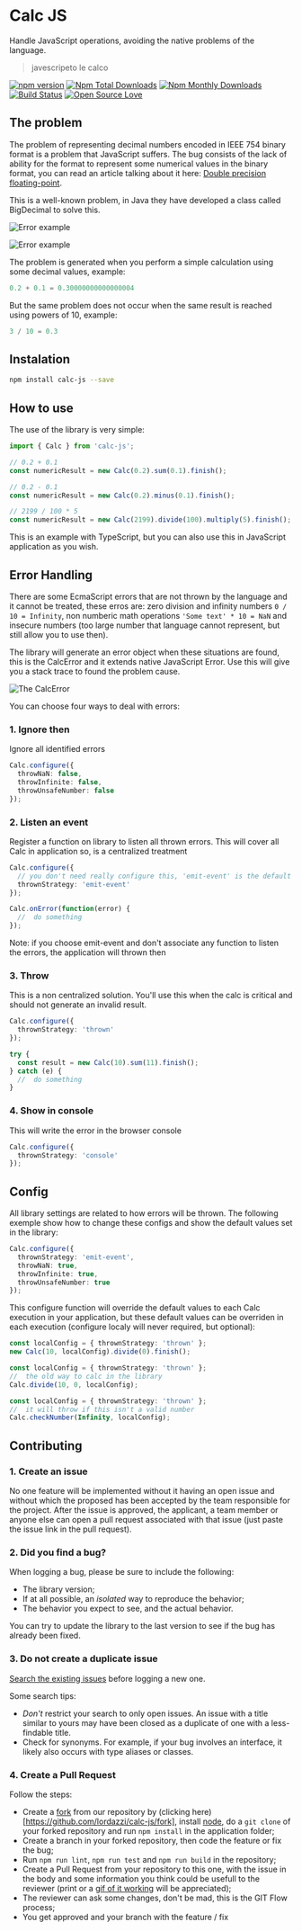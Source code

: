 # Calc JS
Handle JavaScript operations, avoiding the native problems of the language.
> javescripeto le calco

[![npm version](https://badge.fury.io/js/calc-js.svg)](https://badge.fury.io/js/calc-js)
[![Npm Total Downloads](https://img.shields.io/npm/dt/calc-js.svg)](https://github.com/lordazzi/calc-js)
[![Npm Monthly Downloads](https://img.shields.io/npm/dm/calc-js.svg)](https://github.com/lordazzi/calc-js)
[![Build Status](https://travis-ci.org/lordazzi/calc-js.svg?branch=master)](https://travis-ci.org/lordazzi/calc-js)
[![Open Source Love](https://badges.frapsoft.com/os/mit/mit.svg?v=102)](https://github.com/lordazzi/calc-js/blob/documentation/LICENSE)

## The problem
The problem of representing decimal numbers encoded in IEEE 754 binary format is a problem that JavaScript suffers.
The bug consists of the lack of ability for the format to represent some numerical values in the binary format, you can read an article talking about it here:  [Double precision floating-point](https://en.wikipedia.org/wiki/Double-precision_floating-point_format).

This is a well-known problem, in Java they have developed a class called BigDecimal to solve this.

![Error example](docs/problem.png)

![Error example](docs/problem2.png)

The problem is generated when you perform a simple calculation using some decimal values, example:
```javascript
0.2 + 0.1 = 0.30000000000000004
```

But the same problem does not occur when the same result is reached using powers of 10, example:
```javascript
3 / 10 = 0.3
```

## Instalation
```sh
npm install calc-js --save
```

## How to use
The use of the library is very simple:

```typescript
import { Calc } from 'calc-js';

// 0.2 + 0.1
const numericResult = new Calc(0.2).sum(0.1).finish();

// 0.2 - 0.1
const numericResult = new Calc(0.2).minus(0.1).finish();

// 2199 / 100 * 5
const numericResult = new Calc(2199).divide(100).multiply(5).finish();
```

This is an example with TypeScript, but you can also use this in JavaScript application as you wish.

## Error Handling
There are some EcmaScript errors that are not thrown by the language and it cannot be treated,
these erros are: zero division and infinity numbers `0 / 10 = Infinity`, non numberic math
operations `'Some text' * 10 = NaN` and insecure numbers (too large number that language cannot
represent, but still allow you to use then).

The library will generate an error object when these situations are found, this is the CalcError
and it extends native JavaScript Error. Use this will give you a stack trace to found the problem cause.

![The CalcError](docs/error-object.png)

You can choose four ways to deal with errors:

### 1. Ignore then
Ignore all identified errors
```typescript
Calc.configure({
  throwNaN: false,
  throwInfinite: false,
  throwUnsafeNumber: false
});
```

### 2. Listen an event
Register a function on library to listen all thrown errors. This will cover
all Calc in application so, is a centralized treatment

```typescript
Calc.configure({
  // you don't need really configure this, 'emit-event' is the default value
  thrownStrategy: 'emit-event'
});

Calc.onError(function(error) {
  //  do something
});
```
Note: if you choose emit-event and don't associate any function to listen the errors,
the application will thrown then

### 3. Throw
This is a non centralized solution. You'll use this when the calc is critical
and should not generate an invalid result.

```typescript
Calc.configure({
  thrownStrategy: 'thrown'
});

try {
  const result = new Calc(10).sum(11).finish();
} catch (e) {
  //  do something
}
```

### 4. Show in console
This will write the error in the browser console

```typescript
Calc.configure({
  thrownStrategy: 'console'
});
```

## Config
All library settings are related to how errors will be thrown. The following exemple show
how to change these configs and show the default values set in the library:

```typescript
Calc.configure({
  thrownStrategy: 'emit-event',
  throwNaN: true,
  throwInfinite: true,
  throwUnsafeNumber: true
});
```

This configure function will override the default values to each Calc execution
in your application, but these default values can be overriden in each execution
(configure localy will never required, but optional):

```typescript
const localConfig = { thrownStrategy: 'thrown' };
new Calc(10, localConfig).divide(0).finish();
```

```typescript
const localConfig = { thrownStrategy: 'thrown' };
//  the old way to calc in the library
Calc.divide(10, 0, localConfig);
```

```typescript
const localConfig = { thrownStrategy: 'thrown' };
//  it will throw if this isn't a valid number
Calc.checkNumber(Infinity, localConfig);
```

## Contributing

### 1. Create an issue
No one feature will be implemented without it having an open issue and without which the proposed has been accepted by the team responsible for the project. After the issue is approved, the applicant, a team member or anyone else can open a pull request associated with that issue (just paste the issue link in the pull request).

### 2. Did you find a bug?
When logging a bug, please be sure to include the following:
 * The library version;
 * If at all possible, an *isolated* way to reproduce the behavior;
 * The behavior you expect to see, and the actual behavior.

You can try to update the library to the last version to see if the bug has already been fixed.

### 3. Do not create a duplicate issue
[Search the existing issues](https://github.com/lordazzi/calc-js/search?type=Issues) before logging a new one.

Some search tips:
 * *Don't* restrict your search to only open issues. An issue with a title similar to yours may have been closed as a duplicate of one with a less-findable title.
 * Check for synonyms. For example, if your bug involves an interface, it likely also occurs with type aliases or classes.

### 4. Create a Pull Request
Follow the steps:

 * Create a [fork](https://guides.github.com/activities/forking/) from our repository by (clicking here)[https://github.com/lordazzi/calc-js/fork], install [node](https://nodejs.org/), do a `git clone` of your forked repository and run `npm install` in the application folder;
 * Create a branch in your forked repository, then code the feature or fix the bug;
 * Run `npm run lint`, `npm run test` and `npm run build` in the repository;
 * Create a Pull Request from your repository to this one, with the issue in the body and some information you think could be usefull to the reviewer (print or a [gif of it working](https://www.screentogif.com/) will be appreciated);
 * The reviewer can ask some changes, don't be mad, this is the GIT Flow process;
 * You get approved and your branch with the feature / fix 